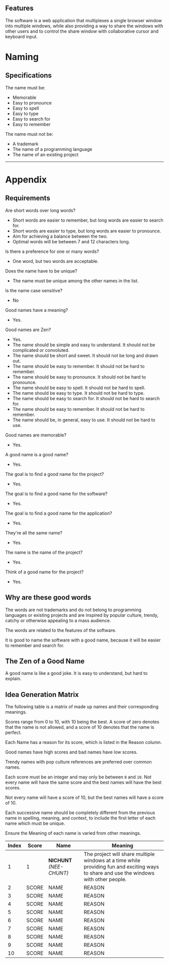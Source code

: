 ## Features

The software is a web application that multiplexes a single browser window into
multiple windows, while also providing a way to share the windows with other
users and to control the share window with collaborative cursor and keyboard
input.

# Naming

## Specifications

The name must be:

- Memorable
- Easy to pronounce
- Easy to spell
- Easy to type
- Easy to search for
- Easy to remember

The name must not be:

- A trademark
- The name of a programming language
- The name of an existing project

---

# Appendix

## Requirements

Are short words over long words?

- Short words are easier to remember, but long words are easier to search for.
- Short words are easier to type, but long words are easier to pronounce.
- Aim for achieving a balance between the two.
- Optimal words will be between 7 and 12 characters long.

Is there a preference for one or many words?

- One word, but two words are acceptable.

Does the name have to be unique?

- The name must be unique among the other names in the list.

Is the name case sensitive?

- No

Good names have a meaning?

- Yes.

Good names are Zen?

- Yes.
- The name should be simple and easy to understand. It should not be
  complicated or convoluted.
- The name should be short and sweet. It should not be long and drawn out.
- The name should be easy to remember. It should not be hard to remember.
- The name should be easy to pronounce. It should not be hard to pronounce.
- The name should be easy to spell. It should not be hard to spell.
- The name should be easy to type. It should not be hard to type.
- The name should be easy to search for. It should not be hard to search for.
- The name should be easy to remember. It should not be hard to remember.
- The name should be, in general, easy to use. It should not be hard to use.

Good names are memorable?

- Yes.

A good name is a good name?

- Yes.

The goal is to find a good name for the project?

- Yes.

The goal is to find a good name for the software?

- Yes.

The goal is to find a good name for the application?

- Yes.

They're all the same name?

- Yes.

The name is the name of the project?

- Yes.

Think of a good name for the project?

- Yes.

## Why are these good words

The words are not trademarks and do not belong to programming languages or
existing projects and are inspired by popular culture, trendy, catchy or
otherwise appealing to a mass audience.

The words are related to the features of the software.

It is good to name the software with a good name, because it will be easier to
remember and search for.

## The Zen of a Good Name

A good name is like a good joke. It is easy to understand, but hard to explain.

## Idea Generation Matrix

The following table is a matrix of made up names and their corresponding
meanings.

Scores range from 0 to 10, with 10 being the best.
A score of zero denotes that the name is not allowed, and a score of 10 denotes
that the name is perfect.

Each Name has a reason for its score, which is listed in the Reason column.

Good names have high scores and bad names have low scores.

Trendy names with pop culture references are preferred over common names.

Each score must be an integer and may only be between `0` and `10`.
Not every name will have the same score and the best names will have the best
scores.

Not every name will have a score of 10, but the best names will have a score of
10.

Each successive name should be completely different from the previous name in
spelling, meaning, and context, to include the first letter of each name which
must be unique.

Ensure the Meaning of each name is varied from other meanings.

| Index    |   Score  |        Name          |      Meaning                 |
|----------|----------|----------------------|------------------------------|
| 1        | 1        | **NICHUNT** *(NEE-CHUNT)*          | The project will share multiple windows at a time while providing fun and exciting ways to share and use the windows with other people.     |
| 2     | SCORE | NAME | REASON |
| 3     | SCORE | NAME | REASON |                                                         
| 4     | SCORE | NAME | REASON |                                                        
| 5     | SCORE | NAME | REASON |                                                       
| 6     | SCORE | NAME | REASON |                                                      
| 7     | SCORE | NAME | REASON |                                                     
| 8     | SCORE | NAME | REASON |                                                    
| 9     | SCORE | NAME | REASON |                                                   
| 10    | SCORE | NAME | REASON |